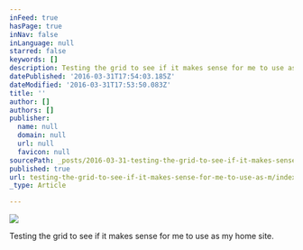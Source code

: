 ```yaml
---
inFeed: true
hasPage: true
inNav: false
inLanguage: null
starred: false
keywords: []
description: Testing the grid to see if it makes sense for me to use as my home site.
datePublished: '2016-03-31T17:54:03.185Z'
dateModified: '2016-03-31T17:53:50.083Z'
title: ''
author: []
authors: []
publisher:
  name: null
  domain: null
  url: null
  favicon: null
sourcePath: _posts/2016-03-31-testing-the-grid-to-see-if-it-makes-sense-for-me-to-use-as-m.md
published: true
url: testing-the-grid-to-see-if-it-makes-sense-for-me-to-use-as-m/index.html
_type: Article

---
```

![](https://the-grid-user-content.s3-us-west-2.amazonaws.com/44be180c-59e4-469a-a047-1829dc5000fa.jpg)

Testing the grid to see if it makes sense for me to use as my home site.